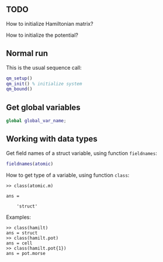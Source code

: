 ## TODO

How to initialize Hamiltonian matrix?

How to initialize the potential?


## Normal run

This is the usual sequence call:
```matlab
qm_setup()
qm_init() % initialize system
qm_bound()
```

## Get global variables

```matlab
global global_var_name;
```

## Working with data types

Get field names of a struct variable, using function `fieldnames`:

```matlab
fieldnames(atomic)
```

How to get type of a variable, using function `class`:

```
>> class(atomic.m)

ans =

    'struct'
```

Examples:
```
>> class(hamilt)
ans = struct
>> class(hamilt.pot)
ans = cell
>> class(hamilt.pot{1})
ans = pot.morse
```